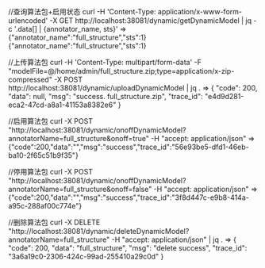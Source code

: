 //查询算法包+启用状态
curl -H 'Content-Type: application/x-www-form-urlencoded' -X GET http://localhost:38081/dynamic/getDynamicModel | jq -c '.data[] | {annotator_name, sts}'
=>
{"annotator_name":"full_structure","sts":1}
{"annotator_name":"full_structure","sts":1}


//上传算法包
curl -H 'Content-Type: multipart/form-data' -F "modelFile=@/home/admin/full_structure.zip;type=application/x-zip-compressed" -X POST http://localhost:38081/dynamic/uploadDynamicModel | jq .
=>
{
  "code": 200,
  "data": null,
  "msg": "success. full_structure.zip",
  "trace_id": "e4d9d281-eca2-47cd-a8a1-41153a8382e6"
}


//启用算法包
curl -X POST "http://localhost:38081/dynamic/onoffDynamicModel?annotatorName=full_structure&onoff=true" -H  "accept: application/json"
=>
{"code":200,"data":"","msg":"success","trace_id":"56e93be5-dfd1-46eb-ba10-2f65c51b9f35"}


//停用算法包
curl -X POST "http://localhost:38081/dynamic/onoffDynamicModel?annotatorName=full_structure&onoff=false" -H  "accept: application/json"
=>
{"code":200,"data":"","msg":"success","trace_id":"3f8d447c-e9b8-414a-a95c-288af00c774e"}


//删除算法包
curl -X DELETE "http://localhost:38081/dynamic/deleteDynamicModel?annotatorName=full_structure" -H  "accept: application/json" | jq .
=>
{
  "code": 200,
  "data": "full_structure",
  "msg": "delete success",
  "trace_id": "3a6a19c0-2306-424c-99ad-255410a29c0d"
}